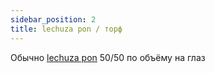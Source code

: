 ```yaml
---
sidebar_position: 2
title: lechuza pon / торф
---
```

Обычно [lechuza pon](/growing/substrat/lechuza-pon.md) 50/50 по объёму на глаз
